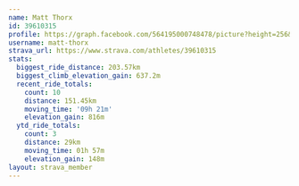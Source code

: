 ```yaml
---
name: Matt Thorx
id: 39610315
profile: https://graph.facebook.com/564195000748478/picture?height=256&width=256
username: matt-thorx
strava_url: https://www.strava.com/athletes/39610315
stats:
  biggest_ride_distance: 203.57km
  biggest_climb_elevation_gain: 637.2m
  recent_ride_totals:
    count: 10
    distance: 151.45km
    moving_time: '09h 21m'
    elevation_gain: 816m
  ytd_ride_totals:
    count: 3
    distance: 29km
    moving_time: 01h 57m
    elevation_gain: 148m
layout: strava_member
--- 
```

